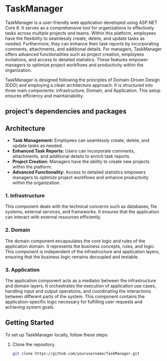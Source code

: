 # TaskManager

TaskManager is a user-friendly web application developed using ASP.NET Core 8. It serves as a comprehensive tool for organizations to effectively tasks across multiple projects and teams. Within this platform, employees have the flexibility to seamlessly create, delete, and update tasks as needed. Furthermore, they can enhance their task reports by incorporating comments, attachments, and additional details. For managers, TaskManager offers advanced functionalities such as project creation, employees invitations, and access to detailed statistics. These features empower managers to optimize project workflows and productivity within the organization.

TaskManager is designed following the principles of Domain-Driven Design (DDD) and employing a clean architecture approach. It is structured into three main components: infrastructure, Domain, and Application. This setup ensures efficiency and maintainability.



## project's dependencies and packages


## Architecture

- **Task Management:** Employees can seamlessly create, delete, and update tasks as needed.
- **Enhanced Task Reports:** Users can incorporate comments, attachments, and additional details to enrich task reports.
- **Project Creation:** Managers have the ability to create new projects within the platform.
- **Advanced Functionality:** Access to detailed statistics empowers managers to optimize project workflows and enhance productivity within the organization.


### 1. Infrastructure

This component deals with the technical concerns such as databases, file systems, external services, and frameworks. It ensures that the application can interact with external resources efficiently.

### 2. Domain

The domain component encapsulates the core logic and rules of the application domain. It represents the business concepts, rules, and logic. This component is independent of the infrastructure and application layers, ensuring that the business logic remains decoupled and testable.

### 3. Application

The application component acts as a mediator between the infrastructure and domain layers. It orchestrates the execution of application use cases, handling input and output operations, and coordinating the interactions between different parts of the system. This component contains the application-specific logic necessary for fulfilling user requests and achieving system goals.

## Getting Started

To set up TaskManager locally, follow these steps:

1. Clone the repository.
   ```bash
   git clone https://github.com/yourusername/TaskManager.git

